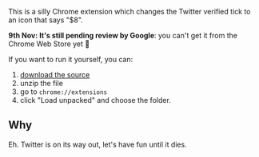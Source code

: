 This is a silly Chrome extension which changes the Twitter verified tick to an icon that says "$8".

**9th Nov: It's still pending review by Google**: you can't get it from the Chrome Web Store yet 🥺

If you want to run it yourself, you can:

1. [download the source](https://github.com/samthor/hey-elon/archive/refs/heads/main.zip)
2. unzip the file
3. go to `chrome://extensions`
4. click "Load unpacked" and choose the folder.

## Why

Eh.
Twitter is on its way out, let's have fun until it dies.
